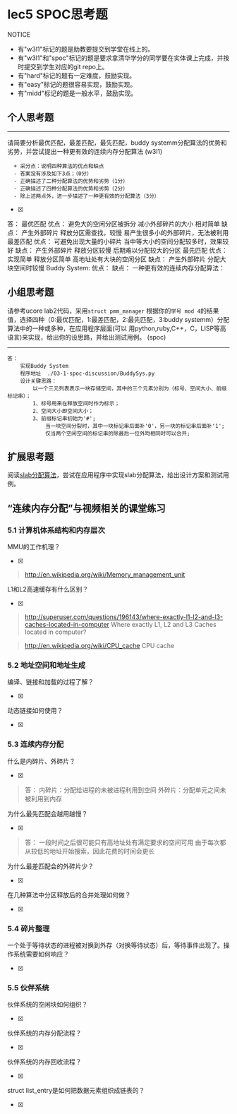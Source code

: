 # lec5 SPOC思考题


NOTICE
- 有"w3l1"标记的题是助教要提交到学堂在线上的。
- 有"w3l1"和"spoc"标记的题是要求拿清华学分的同学要在实体课上完成，并按时提交到学生对应的git repo上。
- 有"hard"标记的题有一定难度，鼓励实现。
- 有"easy"标记的题很容易实现，鼓励实现。
- 有"midd"标记的题是一般水平，鼓励实现。


## 个人思考题
---

请简要分析最优匹配，最差匹配，最先匹配，buddy systemm分配算法的优势和劣势，并尝试提出一种更有效的连续内存分配算法 (w3l1)
```
  + 采分点：说明四种算法的优点和缺点
  - 答案没有涉及如下3点；（0分）
  - 正确描述了二种分配算法的优势和劣势（1分）
  - 正确描述了四种分配算法的优势和劣势（2分）
  - 除上述两点外，进一步描述了一种更有效的分配算法（3分）
 ```
- [x]  

>  
   答：
		最优匹配
			优点：
				避免大的空闲分区被拆分
				减小外部碎片的大小
				相对简单
			缺点：
				产生外部碎片
				释放分区需查找，较慢
				易产生很多小的外部碎片，无法被利用
		最差匹配
			优点：
				可避免出现大量的小碎片
				当中等大小的空间分配较多时，效果较好
			缺点：
				产生外部碎片
				释放分区较慢
				后期难以分配较大的分区
		最先匹配
			优点：
				实现简单
				释放分区简单
				高地址处有大块的空闲分区
			缺点：
				产生外部碎片
				分配大块空间时较慢
		Buddy System:
			优点：
			缺点：
		一种更有效的连续内存分配算法：




## 小组思考题

请参考ucore lab2代码，采用`struct pmm_manager` 根据你的`学号 mod 4`的结果值，选择四种（0:最优匹配，1:最差匹配，2:最先匹配，3:buddy systemm）分配算法中的一种或多种，在应用程序层面(可以 用python,ruby,C++，C，LISP等高语言)来实现，给出你的设思路，并给出测试用例。 (spoc)

--- 
	答：
		实现Buddy System
		程序地址  ./03-1-spoc-discussion/BuddySys.py
		设计关键思路：
			以一个三元列表表示一块存储空间，其中的三个元素分别为（标号、空间大小、前缀标记串）；
			1、标号用来在释放空间时作为标示；
			2、空间大小即空间大小；
			3、前缀标记串初始为'#';
				当一块空间分裂时，其中一块标记串后面补'0'，另一块的标记串后面补'1';
				仅当两个空闲空间的标记串的除最后一位外均相同时可以合并;

## 扩展思考题

阅读[slab分配算法](http://en.wikipedia.org/wiki/Slab_allocation)，尝试在应用程序中实现slab分配算法，给出设计方案和测试用例。

## “连续内存分配”与视频相关的课堂练习

### 5.1 计算机体系结构和内存层次
MMU的工作机理？

- [x]  

>  http://en.wikipedia.org/wiki/Memory_management_unit

L1和L2高速缓存有什么区别？

- [x]  

>  http://superuser.com/questions/196143/where-exactly-l1-l2-and-l3-caches-located-in-computer
>  Where exactly L1, L2 and L3 Caches located in computer?

>  http://en.wikipedia.org/wiki/CPU_cache
>  CPU cache

### 5.2 地址空间和地址生成
编译、链接和加载的过程了解？

- [x]  

>  

动态链接如何使用？

- [x]  

>  


### 5.3 连续内存分配
什么是内碎片、外碎片？

- [x]  

>  答：
		内碎片：分配给进程的未被进程利用到空间
		外碎片：分配单元之间未被利用到内存

为什么最先匹配会越用越慢？

- [x]  

>  答：
		一段时间之后很可能只有高地址处有满足要求的空间可用
		由于每次都从较低的地址开始搜索，因此花费的时间会更长

为什么最差匹配会的外碎片少？

- [x]  

>  

在几种算法中分区释放后的合并处理如何做？

- [x]  

>  

### 5.4 碎片整理
一个处于等待状态的进程被对换到外存（对换等待状态）后，等待事件出现了。操作系统需要如何响应？

- [x]  

>  

### 5.5 伙伴系统
伙伴系统的空闲块如何组织？

- [x]  

>  

伙伴系统的内存分配流程？

- [x]  

>  

伙伴系统的内存回收流程？

- [x]  

>  

struct list_entry是如何把数据元素组织成链表的？

- [x]  

>  



